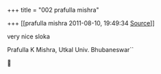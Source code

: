 +++
title = "002 prafulla mishra"

+++
[[prafulla mishra	2011-08-10, 19:49:34 [Source](https://groups.google.com/g/bvparishat/c/lsT6lDShEWY)]]



very nice sloka

Prafulla K Mishra, Utkal Univ. Bhubaneswar``



